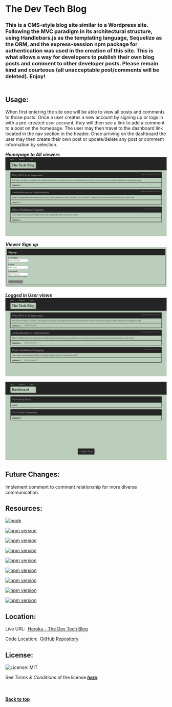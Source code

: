# **The Dev Tech Blog**

### This is a CMS-style blog site similar to a Wordpress site.  Following the MVC paradigm in its architectural structure, using Handlebars.js as the templating language, Sequelize as the ORM, and the express-session npm package for authentication was used in the creation of this site.  This is what allows a way for developers to publish their own blog posts and comment to other developer posts.  Please remain kind and courteous (all unacceptable post/comments will be deleted).  Enjoy!<br><br>

## Usage:
  
When first entering the site one will be able to view all posts and comments to those posts.  Once a user creates a new account by signing up or logs in with a pre-created user account, they will then see a link to add a comment to a post on the homepage.  The user may then travel to the dashboard link located in the nav section in the header.  Once arriving on the dashboard the user may then create their own post or update/delete any post or comment information by selection.  

***Homepage to All viewers***
![home to all](./public/images/home.png)

***Viewer Sign up***
![sign up](./public/images/signup.png)

***Logged in User views***
![home logged in](./public/images/homelogged.png)

![personal dashboard](./public/images/dashboard.png)

## Future Changes:

Implement comment to comment relationship for more diverse communication.

## Resources:

[![node](https://img.shields.io/badge/node-v18.12.1-9cf)](https://nodejs.org)

[![npm version](https://img.shields.io/badge/bcrypt-v5.0.0-9cf)](https://www.npmjs.com/package/bcrypt)

[![npm version](https://img.shields.io/badge/dotenv-v16.0.3-9cf)](https://www.npmjs.com/package/dotenv)

[![npm version](https://img.shields.io/badge/mysql2-v2.2.5-9cf)](https://www.npmjs.com/package/mysql2)

[![npm version](https://img.shields.io/badge/sequelize-v6.3.5-9cf)](https://www.npmjs.com/package/sequelize)

[![npm version](https://img.shields.io/badge/connect.session.sequelize-v7.0.4-9cf)](https://sequelize.org/)

[![npm version](https://img.shields.io/badge/express-v8.19.2-9cf)](https://www.npmjs.com/package/express)

[![npm version](https://img.shields.io/badge/express.handlebars-v5.2.0-9cf)](https://www.npmjs.com/package/express-handlebars)

[![npm version](https://img.shields.io/badge/express.session-v1.17.1-9cf)](https://www.npmjs.com/package/express-session)

## Location:

Live URL:&nbsp;&nbsp;[Heroku - The Dev Tech Blog](https://the-tech-blog-post.herokuapp.com/)

Code Location:&nbsp;&nbsp;[GitHub Repository](https://github.com/zMag33z/week-14-MVC-Tech_Blog)

## License:
  
![License: MIT](https://img.shields.io/badge/license-MIT-brightgreen)
  
See *Terms & Conditions* of the license [***here***](https://opensource.org/licenses/MIT).

<br>


#### [**Back to top**](#)